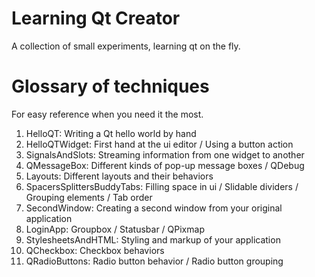 # Learning Qt Creator
A collection of small experiments, learning qt on the fly.

# Glossary of techniques
For easy reference when you need it the most.

1. HelloQT: Writing a Qt hello world by hand
2. HelloQTWidget: First hand at the ui editor / Using a button action
3. SignalsAndSlots: Streaming information from one widget to another
4. QMessageBox: Different kinds of pop-up message boxes / QDebug
5. Layouts: Different layouts and their behaviors
6. SpacersSplittersBuddyTabs: Filling space in ui / Slidable dividers / Grouping elements / Tab order
7. SecondWindow: Creating a second window from your original application
8. LoginApp: Groupbox / Statusbar / QPixmap
9. StylesheetsAndHTML: Styling and markup of your application
10. QCheckbox: Checkbox behaviors
11. QRadioButtons: Radio button behavior / Radio button grouping
